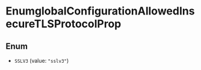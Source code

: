 

# EnumglobalConfigurationAllowedInsecureTLSProtocolProp

## Enum


* `SSLV3` (value: `"sslv3"`)



